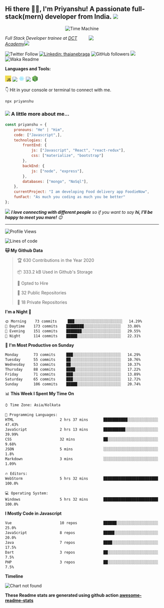<h2>Hi there 🙏🏻, I'm Priyanshu! A passionate full-stack(mern) developer from India. <img src="https://media.giphy.com/media/12oufCB0MyZ1Go/giphy.gif" width="50"></h2>
<p align="center">
  <img src="https://imgs.xkcd.com/comics/time_machine.png" alt="Time Machine">
</p>

<img align='right' src="https://media.giphy.com/media/M9gbBd9nbDrOTu1Mqx/giphy.gif" width="230">
<p><em>Full Stack Developer trainee at <a href="http://www.cleartax.in">DCT Academy</a><img src="https://media.giphy.com/media/WUlplcMpOCEmTGBtBW/giphy.gif" width="30"> 
</em></p>

![Twitter Follow](https://img.shields.io/twitter/follow/misteranmol?label=Follow)
[![Linkedin: thaianebraga](https://img.shields.io/badge/-anmol-blue?style=flat-square&logo=Linkedin&logoColor=white&link=https://www.linkedin.com/in/anmol-p-singh/)](https://www.linkedin.com/in/anmol-p-singh/)
![GitHub followers](https://img.shields.io/github/followers/anmol098?label=Follow&style=social)
![](https://visitor-badge.glitch.me/badge?page_id=anmol098.anmol098)
![Waka Readme](https://github.com/anmol098/anmol098/workflows/Waka%20Readme/badge.svg)

**Languages and Tools:**  

<code><img height="20" src="https://raw.githubusercontent.com/github/explore/80688e429a7d4ef2fca1e82350fe8e3517d3494d/topics/javascript/javascript.png"></code>
<code><img height="20" src="https://raw.githubusercontent.com/github/explore/80688e429a7d4ef2fca1e82350fe8e3517d3494d/topics/typescript/mongodb.png"></code>
<code><img height="20" src="https://raw.githubusercontent.com/github/explore/80688e429a7d4ef2fca1e82350fe8e3517d3494d/topics/react/react.png"></code>
<code><img height="20" src="https://raw.githubusercontent.com/github/explore/5c058a388828bb5fde0bcafd4bc867b5bb3f26f3/topics/graphql/nosql.png"></code>
<code><img height="20" src="https://raw.githubusercontent.com/github/explore/80688e429a7d4ef2fca1e82350fe8e3517d3494d/topics/nodejs/nodejs.png"></code>    


👇 Hit in your console or terminal to connect with me.

```bash
npx priyanshu
```

### <img src="https://media.giphy.com/media/VgCDAzcKvsR6OM0uWg/giphy.gif" width="50"> A little more about me...  

```javascript
const priyanshu = {
    pronouns: "He" | "Him",
    code: ["Javascript",],
    technologies: {
        frontEnd: {
            js: ["Javascript", "React", "react-redux"],
            css: ["materialize", "bootstrap"]
        },
        backEnd: {
            js: ["node", "express"],
        },
        databases: ["mongo", "NoSql"],
    },
    currentProject: "I am developing Food delivery app FoodieNow",
    funFact: "As much you coding as much you be better"
};
```

<img src="https://media.giphy.com/media/LnQjpWaON8nhr21vNW/giphy.gif" width="60"> <em><b>I love connecting with different people</b> so if you want to say <b>hi, I'll be happy to meet you more!</b> 😊</em>

---
<!--START_SECTION:waka-->
![Profile Views](http://img.shields.io/badge/Profile%20Views-1078-blue)

![Lines of code](https://img.shields.io/badge/From%20Hello%20World%20I%27ve%20Written-3.1%20million%20lines%20of%20code-blue)

**🐱 My Github Data** 

> 🏆 630 Contributions in the Year 2020
 > 
> 📦 333.2 kB Used in Github's Storage 
 > 
> 💼 Opted to Hire
 > 
> 📜 32 Public Repositories
 > 
> 🔑 18 Private Repositories 

**I'm a Night 🦉** 

```text
🌞 Morning    73 commits     ███░░░░░░░░░░░░░░░░░░░░░░   14.29% 
🌆 Daytime    173 commits    ████████░░░░░░░░░░░░░░░░░   33.86% 
🌃 Evening    151 commits    ███████░░░░░░░░░░░░░░░░░░   29.55% 
🌙 Night      114 commits    █████░░░░░░░░░░░░░░░░░░░░   22.31%

```
📅 **I'm Most Productive on Sunday** 

```text
Monday       73 commits     ███░░░░░░░░░░░░░░░░░░░░░░   14.29% 
Tuesday      55 commits     ██░░░░░░░░░░░░░░░░░░░░░░░   10.76% 
Wednesday    53 commits     ██░░░░░░░░░░░░░░░░░░░░░░░   10.37% 
Thursday     88 commits     ████░░░░░░░░░░░░░░░░░░░░░   17.22% 
Friday       71 commits     ███░░░░░░░░░░░░░░░░░░░░░░   13.89% 
Saturday     65 commits     ███░░░░░░░░░░░░░░░░░░░░░░   12.72% 
Sunday       106 commits    █████░░░░░░░░░░░░░░░░░░░░   20.74%

```


📊 **This Week I Spent My Time On** 

```text
⌚︎ Time Zone: Asia/Kolkata

💬 Programming Languages: 
HTML                     2 hrs 37 mins       ███████████░░░░░░░░░░░░░░   47.43% 
JavaScript               2 hrs 13 mins       ██████████░░░░░░░░░░░░░░░   39.99% 
CSS                      32 mins             ██░░░░░░░░░░░░░░░░░░░░░░░   9.68% 
JSON                     5 mins              ░░░░░░░░░░░░░░░░░░░░░░░░░   1.8% 
Markdown                 3 mins              ░░░░░░░░░░░░░░░░░░░░░░░░░   1.09%

🔥 Editors: 
WebStorm                 5 hrs 32 mins       █████████████████████████   100.0%

💻 Operating System: 
Windows                  5 hrs 32 mins       █████████████████████████   100.0%

```

**I Mostly Code in Javascript** 

```text
Vue                      10 repos            ██████░░░░░░░░░░░░░░░░░░░   25.0% 
JavaScript               8 repos             █████░░░░░░░░░░░░░░░░░░░░   20.0% 
Java                     7 repos             ████░░░░░░░░░░░░░░░░░░░░░   17.5% 
Dart                     3 repos             ██░░░░░░░░░░░░░░░░░░░░░░░   7.5% 
PHP                      3 repos             ██░░░░░░░░░░░░░░░░░░░░░░░   7.5%

```


**Timeline**

![Chart not found](https://github.com/anmol098/anmol098/blob/master/charts/bar_graph.png) 


<!--END_SECTION:waka-->

**These Readme stats are generated using github action [awesome-readme-stats](https://github.com/anmol098/waka-readme-stats)**
